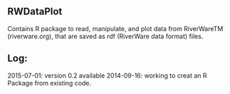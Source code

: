 ## RWDataPlot

Contains R package to read, manipulate, and plot data from RiverWareTM (riverware.org), that are saved as rdf (RiverWare data format) files.  

## Log:
2015-07-01: version 0.2 available
2014-09-16: working to creat an R Package from existing code.